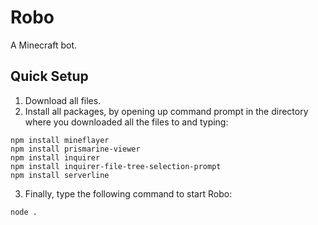 # Robo
A Minecraft bot.

## Quick Setup
1. Download all files.
2. Install all packages, by opening up command prompt in the directory where you downloaded all the files to and typing:
```
npm install mineflayer
npm install prismarine-viewer
npm install inquirer
npm install inquirer-file-tree-selection-prompt
npm install serverline
```
3. Finally, type the following command to start Robo:
```
node .
```
